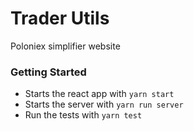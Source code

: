 # Trader Utils
Poloniex simplifier website

### Getting Started
- Starts the react app with `yarn start`
- Starts the server with `yarn run server`
- Run the tests with `yarn test`

